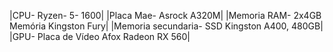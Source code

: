 |CPU- Ryzen- 5- 1600|
|Placa Mae- Asrock A320M|
|Memoria RAM- 2x4GB Memória Kingston Fury|
|Memoria secundaria- SSD Kingston A400, 480GB|
|GPU- Placa de Vídeo Afox Radeon RX 560|
